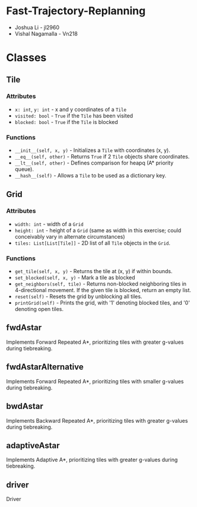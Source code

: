 # Fast-Trajectory-Replanning
- Joshua Li - jl2960
- Vishal Nagamalla - Vn218

# Classes
## Tile
### Attributes
- `x: int`, `y: int` - x and y coordinates of a `Tile`
- `visited: bool` - `True` if the `Tile` has been visited
- `blocked: bool` - `True` if the `Tile` is blocked

### Functions
- `__init__(self, x, y)` - Initializes a `Tile` with coordinates (x, y).
- `__eq__(self, other)` - Returns `True` if 2 `Tile` objects share coordinates.
- `__lt__(self, other)` - Defines comparison for heapq (A* priority queue).
- `__hash__(self)` - Allows a `Tile` to be used as a dictionary key.

## Grid
### Attributes
- `width: int` - width of a `Grid`
- `height: int` - height of a `Grid` (same as width in this exercise; could conceivably vary in alternate circumstances)
- `tiles: List[List[Tile]]` - 2D list of all `Tile` objects in the `Grid`.

### Functions
- `get_tile(self, x, y)` - Returns the tile at (x, y) if within bounds.
- `set_blocked(self, x, y)` - Mark a tile as blocked
- `get_neighbors(self, tile)` - Returns non-blocked neighboring tiles in 4-directional movement. If the given tile is blocked, return an empty list.
- `reset(self)` - Resets the grid by unblocking all tiles.
- `printGrid(self)` - Prints the grid, with '1' denoting blocked tiles, and '0' denoting open tiles.

## fwdAstar
Implements Forward Repeated A*, prioritizing tiles with greater g-values during tiebreaking.

## fwdAstarAlternative
Implements Forward Repeated A*, prioritizing tiles with smaller g-values during tiebreaking.

## bwdAstar
Implements Backward Repeated A*, prioritizing tiles with greater g-values during tiebreaking.

## adaptiveAstar
Implements Adaptive A*, prioritizing tiles with greater g-values during tiebreaking.

## driver
Driver
